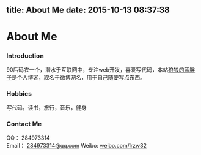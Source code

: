 title: About Me
date: 2015-10-13 08:37:38
---

# About Me

### Introduction
90后码农一个，潜水于互联网中，专注web开发，喜爱写代码，本站[狼狼的蓝胖子](luopq.com)是个人博客，取名于微博网名，用于自己随便写点东西。

### Hobbies
写代码，读书，旅行，音乐，健身

### Contact Me
QQ： 284973314  
Email： 284973314@qq.com
Weibo:  [weibo.com/lrzw32](weibo.com/lrzw32)